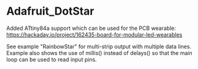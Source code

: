 Adafruit_DotStar
================
Added ATtiny84a support which can be used for the PCB wearable:
https://hackaday.io/project/162435-board-for-modular-led-wearables

See example "RainbowStar" for multi-strip output with multiple data lines.
Example also shows the use of millis() instead of delays() so that the main loop can be used to read input pins.
